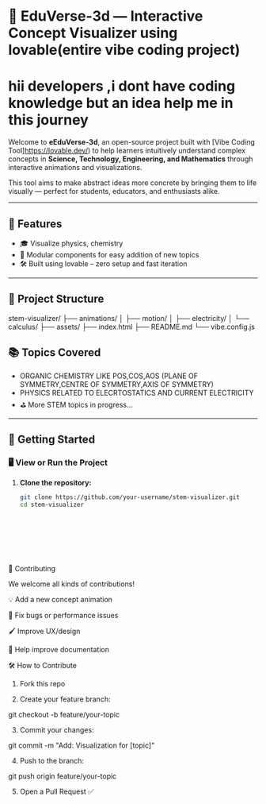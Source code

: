 # 🔬 EduVerse-3d — Interactive Concept Visualizer using lovable(entire vibe coding project)
# hii developers ,i dont have coding knowledge but an idea help me in this journey
Welcome to **eEduVerse-3d**, an open-source project built with [Vibe Coding Tool]https://lovable.dev/) to help learners intuitively understand complex concepts in **Science, Technology, Engineering, and Mathematics** through interactive animations and visualizations.

This tool aims to make abstract ideas more concrete by bringing them to life visually — perfect for students, educators, and enthusiasts alike.

---

## 🚀 Features

- 🎓 Visualize physics, chemistry
- 🧩 Modular components for easy addition of new topics
- 🛠️ Built using lovable – zero setup and fast iteration

---

## 📂 Project Structure

stem-visualizer/ ├── animations/ │ ├── motion/ │ ├── electricity/ │ └── calculus/ ├── assets/ ├── index.html ├── README.md └── vibe.config.js





## 📚 Topics Covered

- ORGANIC CHEMISTRY LIKE POS,COS,AOS (PLANE OF SYMMETRY,CENTRE OF SYMMETRY,AXIS OF SYMMETRY)
- PHYSICS RELATED TO ELECRTOSTATICS AND CURRENT ELECTRICITY
- ⛳ More STEM topics in progress...

---

## 🚀 Getting Started

### 🖥️ View or Run the Project

1. **Clone the repository:**
   ```bash
   git clone https://github.com/your-username/stem-visualizer.git
   cd stem-visualizer









🤝 Contributing

We welcome all kinds of contributions!

💡 Add a new concept animation

🐞 Fix bugs or performance issues

🖌️ Improve UX/design

📖 Help improve documentation


🛠 How to Contribute

1. Fork this repo


2. Create your feature branch:

git checkout -b feature/your-topic


3. Commit your changes:

git commit -m "Add: Visualization for [topic]"


4. Push to the branch:

git push origin feature/your-topic


5. Open a Pull Request ✅

